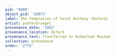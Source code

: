 ```yaml
---
pid: '9608'
object_pid: '10073'
label: The Temptation of Saint Anthony (Oxford)
artist: pieterbruegel
provenance_date: '1863'
provenance_location: Oxford
provenance_text: Transferred to Ashmolean Museum
collection: provenance
order: '2775'
---
```

